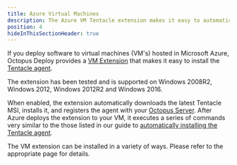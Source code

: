 ```yaml
---
title: Azure Virtual Machines
description: The Azure VM Tentacle extension makes it easy to automatically download, install and register a Tentacle with your Octopus Deploy server.
position: 4
hideInThisSectionHeader: true
---
```


If you deploy software to virtual machines (VM's) hosted in Microsoft Azure, Octopus Deploy provides a [VM Extension](https://docs.microsoft.com/en-us/azure/virtual-machines/virtual-machines-windows-extensions-features?toc=%2fazure%2fvirtual-machines%2fwindows%2ftoc.json) that makes it easy to install the [Tentacle agent](/docs/installation/installing-tentacles/index.md).

The extension has been tested and is supported on Windows 2008R2, Windows 2012, Windows 2012R2 and Windows 2016.

When enabled, the extension automatically downloads the latest Tentacle MSI, installs it, and registers the agent with your [Octopus Server](/docs/installation/installing-octopus/index.md). After Azure deploys the extension to your VM, it executes a series of commands very similar to the those listed in our guide to [automatically installing the Tentacle agent](/docs/installation/installing-tentacles/automating-tentacle-installation.md).

The VM extension can be installed in a variety of ways. Please refer to the appropriate page for details.
